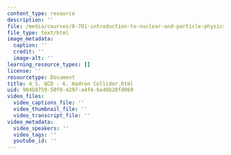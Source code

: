 ```yaml
---
content_type: resource
description: ''
file: /media/courses/8-701-introduction-to-nuclear-and-particle-physics-fall-2020/4_5-qcd-6-hadron-collider.html
file_type: text/html
image_metadata:
  caption: ''
  credit: ''
  image-alt: ''
learning_resource_types: []
license: ''
resourcetype: Document
title: 4_5. QCD - 6. Hadron Collider.html
uid: 904b8759-50f0-4297-a4f4-ba40b28fd069
video_files:
  video_captions_file: ''
  video_thumbnail_file: ''
  video_transcript_file: ''
video_metadata:
  video_speakers: ''
  video_tags: ''
  youtube_id: ''
---
```

